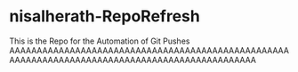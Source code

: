 # nisalherath-RepoRefresh
This is the Repo for the Automation of Git Pushes
AAAAAAAAAAAAAAAAAAAAAAAAAAAAAAAAAAAAAAAAAAAAAAAAAAAAAAAAAAAAAAAAAAAAAAAAAAAAAAAAAAAAAAAAAAAAAAAA